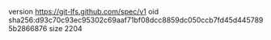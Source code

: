 version https://git-lfs.github.com/spec/v1
oid sha256:d93c70c93ec95302c69aaf71bf08dcc8859dc050ccb7fd45d4457895b2866876
size 2204

